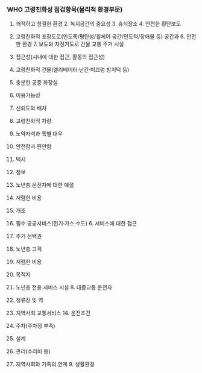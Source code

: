 ### WHO 고령친화성 점검항목(물리적 환경부문) 

1. 쾌적하고 청결한 환경 2. 녹지공간의 중요성 3. 휴식장소 4. 안전한 횡단보도
5. 고령친화적 포장도로(인도폭/평탄성/휠체어 공간/인도턱/장애물 등)
  공간과 6. 안전한 환경 7. 보도와 자전거도로
 건물
교통
주거 시설
8. 접근성(시내에 대한 접근, 활동의 접근성)
9. 고령친화적 건물(엘리베이터·난간·미끄럼 방지턱 등)
 
10. 충분한 공중 화장실
1. 이용가능성
3. 신뢰도와 배차
5. 고령친화적 차량
7. 노약자석과 특별 대우
9. 안전함과 편안함
11. 택시
13. 정보
15. 노년층 운전자에 대한 예절
1. 저렴한 비용
3. 개조
5. 필수 공공서비스(전기·가스·수도) 6. 서비스에 대한 접근
8. 주거 선택권
11. 노년층 고객
2. 저렴한 비용
4. 목적지
6. 노년층 전용 서비스 시설 8. 대중교통 운전자
10. 정류장 및 역
12. 지역사회 교통서비스 14. 운전조건
16. 주차(주차장 부족)
2. 설계
4. 관리(수리비 등)
7. 지역사회와 가족의 연계 9. 생활환경
